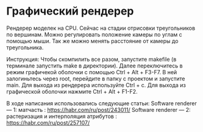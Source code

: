 # Графический рендерер

Рендерер моделек на CPU. Сейчас на стадии отрисовки треугольников по вершинам. Можно регулировать положение камеры по углам с помощью мыши. Так же можно менять расстояние от камеры до треугольника.

Инструкция: Чтобы скомпилить все разом, запустите makefile (в терминале запустить make в директории). Далее переключитесь в режим графичекой оболочки с помощью Ctrl + Alt + F3-F7. В ней залогиньтесь через root, перейдите в папку с проектом и запустите main. Для выхода из рендерера используйте Ctrl + c. Для выхода из графической оболочки нажмите Ctrl + Alt + F1-F2.

В ходе написания использовались следующие статьи:
Software renderer — 1: матчасть : https://habr.com/ru/post/243011/
Software renderer — 2: растеризация и интерполяция атрибутов : https://habr.com/ru/post/257107/
